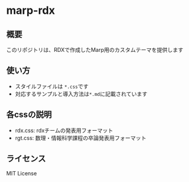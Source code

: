 # marp-rdx

## 概要

このリポジトリは、RDXで作成したMarp用のカスタムテーマを提供します

## 使い方
- スタイルファイルは `*.css`です
- 対応するサンプルと導入方法は`*.md`に記載されています

## 各cssの説明
- rdx.css: rdxチームの発表用フォーマット
- rgt.css: 数理・情報科学課程の卒論発表用フォーマット

## ライセンス

MIT License